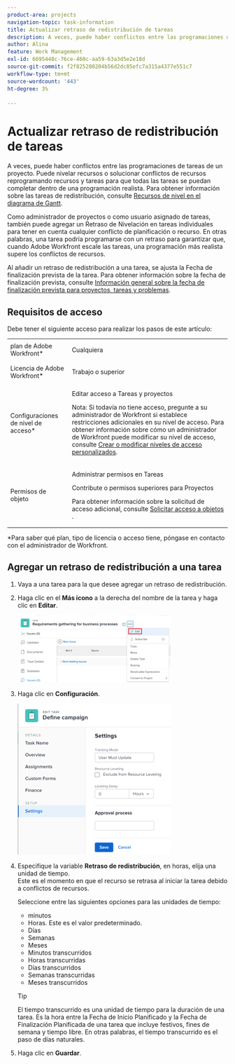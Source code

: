 ```yaml
---
product-area: projects
navigation-topic: task-information
title: Actualizar retraso de redistribución de tareas
description: A veces, puede haber conflictos entre las programaciones de tareas de un proyecto. Puede nivelar recursos o solucionar conflictos de recursos reprogramando recursos y tareas para que todas las tareas se puedan completar dentro de una programación realista. Para obtener información sobre las tareas de redistribución, consulte Recursos de nivel en el Diagrama de Gantt .
author: Alina
feature: Work Management
exl-id: 6695448c-76ce-460c-aa59-63a3d5e2e18d
source-git-commit: f2f825280204b56d2dc85efc7a315a4377e551c7
workflow-type: tm+mt
source-wordcount: '443'
ht-degree: 3%

---
```


# Actualizar retraso de redistribución de tareas

A veces, puede haber conflictos entre las programaciones de tareas de un proyecto. Puede nivelar recursos o solucionar conflictos de recursos reprogramando recursos y tareas para que todas las tareas se puedan completar dentro de una programación realista. Para obtener información sobre las tareas de redistribución, consulte [Recursos de nivel en el diagrama de Gantt](../../../manage-work/gantt-chart/use-the-gantt-chart/level-resources-in-gantt.md).

Como administrador de proyectos o como usuario asignado de tareas, también puede agregar un Retraso de Nivelación en tareas individuales para tener en cuenta cualquier conflicto de planificación o recurso. En otras palabras, una tarea podría programarse con un retraso para garantizar que, cuando Adobe Workfront escale las tareas, una programación más realista supere los conflictos de recursos.

Al añadir un retraso de redistribución a una tarea, se ajusta la Fecha de finalización prevista de la tarea. Para obtener información sobre la fecha de finalización prevista, consulte [Información general sobre la fecha de finalización prevista para proyectos, tareas y problemas](../../../manage-work/projects/planning-a-project/project-projected-completion-date.md).

## Requisitos de acceso

Debe tener el siguiente acceso para realizar los pasos de este artículo:

<table style="table-layout:auto"> 
 <col> 
 <col> 
 <tbody> 
  <tr> 
   <td role="rowheader">plan de Adobe Workfront*</td> 
   <td> <p>Cualquiera</p> </td> 
  </tr> 
  <tr> 
   <td role="rowheader">Licencia de Adobe Workfront*</td> 
   <td> <p>Trabajo o superior</p> </td> 
  </tr> 
  <tr> 
   <td role="rowheader">Configuraciones de nivel de acceso*</td> 
   <td> <p>Editar acceso a Tareas y proyectos</p> <p>Nota: Si todavía no tiene acceso, pregunte a su administrador de Workfront si establece restricciones adicionales en su nivel de acceso. Para obtener información sobre cómo un administrador de Workfront puede modificar su nivel de acceso, consulte <a href="../../../administration-and-setup/add-users/configure-and-grant-access/create-modify-access-levels.md" class="MCXref xref">Crear o modificar niveles de acceso personalizados</a>.</p> </td> 
  </tr> 
  <tr> 
   <td role="rowheader">Permisos de objeto</td> 
   <td> <p>Administrar permisos en Tareas </p> <p>Contribute o permisos superiores para Proyectos</p> <p>Para obtener información sobre la solicitud de acceso adicional, consulte <a href="../../../workfront-basics/grant-and-request-access-to-objects/request-access.md" class="MCXref xref">Solicitar acceso a objetos </a>.</p> </td> 
  </tr> 
 </tbody> 
</table>

&#42;Para saber qué plan, tipo de licencia o acceso tiene, póngase en contacto con el administrador de Workfront.

## Agregar un retraso de redistribución a una tarea

1. Vaya a una tarea para la que desee agregar un retraso de redistribución.
1. Haga clic en el **Más icono** a la derecha del nombre de la tarea y haga clic en **Editar**.

   ![](assets/qs-task-edit-icon-highlighted-350x154.png)

1. Haga clic en **Configuración**.

   ![](assets/leveling-delay-edit-task-nwe-350x345.png)

1. Especifique la variable **Retraso de redistribución**, en horas, elija una unidad de tiempo.\
   Este es el momento en que el recurso se retrasa al iniciar la tarea debido a conflictos de recursos.

   Seleccione entre las siguientes opciones para las unidades de tiempo:

   * minutos
   * Horas. Este es el valor predeterminado.
   * Días
   * Semanas
   * Meses
   * Minutos transcurridos
   * Horas transcurridas
   * Días transcurridos
   * Semanas transcurridas
   * Meses transcurridos

   >[!TIP]
   >
   >El tiempo transcurrido es una unidad de tiempo para la duración de una tarea. Es la hora entre la Fecha de Inicio Planificado y la Fecha de Finalización Planificada de una tarea que incluye festivos, fines de semana y tiempo libre. En otras palabras, el tiempo transcurrido es el paso de días naturales.

1. Haga clic en **Guardar**. 

 
